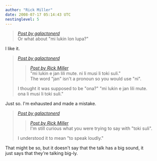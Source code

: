 ```yaml
---
author: "Rick Miller"
date: 2008-07-17 05:14:43 UTC
nestinglevel: 5
---
```

> [_Post by galactonerd_](/46p3RqX2/toki-mi-sin#post7)  
> Or what about "mi lukin lon lupa?"  
> 

I like it.  

> [_Post by galactonerd_](/46p3RqX2/toki-mi-sin#post7)  
> 
> > [_Post by Rick Miller_](/46p3RqX2/toki-mi-sin#post6)  
> > "mi lukin e jan lili mute. ni li musi li toki suli."  
> > The word "jan" isn't a pronoun so you would use "ni".  
> > 
> 
> I thought it was supposed to be "ona?" "mi lukin e jan lili mute.  
> ona li musi li toki suli."  
> 

Just so. I'm exhausted and made a mistake.  

> [_Post by galactonerd_](/46p3RqX2/toki-mi-sin#post7)  
> 
> > [_Post by Rick Miller_](/46p3RqX2/toki-mi-sin#post6)  
> > I'm still curious what you were trying to say with "toki suli".  
> > 
> 
> I understood it to mean "to speak loudly."  
> 

That might be so, but it doesn't say that the talk has a big sound, it  
just says that they're talking big-ly.